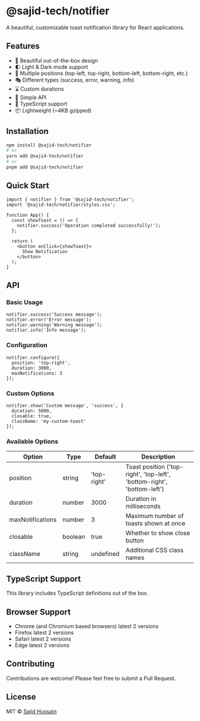 # @sajid-tech/notifier

A beautiful, customizable toast notification library for React applications.

## Features

- 🎨 Beautiful out-of-the-box design
- 🌓 Light & Dark mode support
- 🔄 Multiple positions (top-left, top-right, bottom-left, bottom-right, etc.)
- 🎭 Different types (success, error, warning, info)
- ⌛ Custom durations
- 🚀 Simple API
- 🧩 TypeScript support
- 📦 Lightweight (~4KB gzipped)

## Installation

```bash
npm install @sajid-tech/notifier
# or
yarn add @sajid-tech/notifier
# or
pnpm add @sajid-tech/notifier
```

## Quick Start

```tsx
import { notifier } from '@sajid-tech/notifier';
import '@sajid-tech/notifier/styles.css';

function App() {
  const showToast = () => {
    notifier.success('Operation completed successfully!');
  };

  return (
    <button onClick={showToast}>
      Show Notification
    </button>
  );
}
```

## API

### Basic Usage

```tsx
notifier.success('Success message');
notifier.error('Error message');
notifier.warning('Warning message');
notifier.info('Info message');
```

### Configuration

```tsx
notifier.configure({
  position: 'top-right',
  duration: 3000,
  maxNotifications: 3
});
```

### Custom Options

```tsx
notifier.show('Custom message', 'success', {
  duration: 5000,
  closable: true,
  className: 'my-custom-toast'
});
```

### Available Options

| Option | Type | Default | Description |
|--------|------|---------|-------------|
| position | string | 'top-right' | Toast position ('top-right', 'top-left', 'bottom-right', 'bottom-left') |
| duration | number | 3000 | Duration in milliseconds |
| maxNotifications | number | 3 | Maximum number of toasts shown at once |
| closable | boolean | true | Whether to show close button |
| className | string | undefined | Additional CSS class names |

## TypeScript Support

This library includes TypeScript definitions out of the box.

## Browser Support

- Chrome (and Chromium based browsers) latest 2 versions
- Firefox latest 2 versions
- Safari latest 2 versions
- Edge latest 2 versions

## Contributing

Contributions are welcome! Please feel free to submit a Pull Request.

## License

MIT © [Sajid Hussain](https://github.com/Sajid-tech)